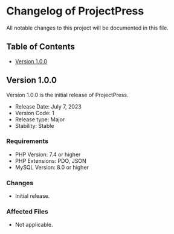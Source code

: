 # Changelog of ProjectPress

All notable changes to this project will be documented in this file.

## Table of Contents

- [Version 1.0.0](#version-100)

## Version 1.0.0

Version 1.0.0 is the initial release of ProjectPress.

- Release Date: July 7, 2023
- Version Code: 1
- Release type: Major
- Stability: Stable

### Requirements

- PHP Version: 7.4 or higher
- PHP Extensions: PDO, JSON
- MySQL Version: 8.0 or higher

### Changes

- Initial release.

### Affected Files

- Not applicable.